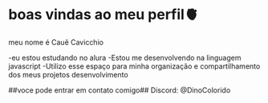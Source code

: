 # boas vindas ao meu perfil🫀

meu nome é Cauê Cavicchio

-eu estou estudando no alura 
-Estou me desenvolvendo na linguagem javascript
-Utilizo esse espaço para minha organização e compartilhamento dos meus projetos desenvolvimento 

##voce pode entrar em contato comigo##
Discord: @DinoColorido
